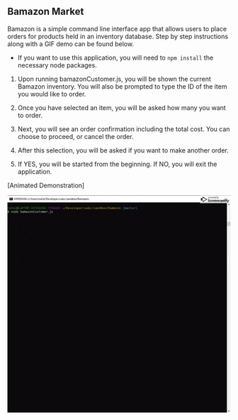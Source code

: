 ## Bamazon Market

Bamazon is a simple command line interface app that allows users to place orders for products held in an inventory database. Step by step instructions along with a GIF demo can be found below.

* If you want to use this application, you will need to `npm install` the necessary node packages.

1. Upon running bamazonCustomer.js, you will be shown the current Bamazon inventory. You will also be prompted to type the ID of the item you would like to order.

2. Once you have selected an item, you will be asked how many you want to order.

3. Next, you will see an order confirmation including the total cost. You can choose to proceed, or cancel the order.

4. After this selection, you will be asked if you want to make another order.

5. If YES, you will be started from the beginning. If NO, you will exit the application.

[Animated Demonstration]

<img src="/images/BamazonDemo.gif">